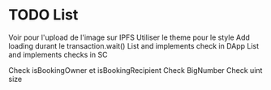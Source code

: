 # TODO List

Voir pour l'upload de l'image sur IPFS
Utiliser le theme pour le style
Add loading durant le transaction.wait()
List and implements check in DApp
List and implements checks in SC

Check isBookingOwner et isBookingRecipient
Check BigNumber
Check uint size
